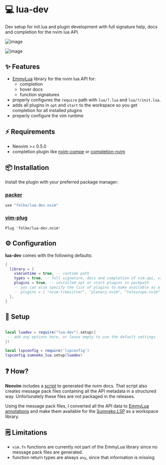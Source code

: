 # 💻 lua-dev

Dev setup for init.lua and plugin development with full signature help, docs and completion for the nvim lua API.

![image](https://user-images.githubusercontent.com/292349/118822916-6af02080-b86d-11eb-9990-942fe9b55541.png)

![image](https://user-images.githubusercontent.com/292349/118823099-9115c080-b86d-11eb-9a68-521c6cb9905a.png)

## ✨ Features

* [EmmyLua](https://github.com/sumneko/lua-language-server/wiki/EmmyLua-Annotations) library for the nvim lua API for:
  + completion
  + hover docs
  + function signatures
* properly configures the `require` path with `lua/?.lua` and `lua/?/init.lua`.
* adds all plugins in `opt` and `start` to the workspace so you get completion for all installed plugins
* properly configure the vim runtime

## ⚡️ Requirements

* Neovim >= 0.5.0
* completion plugin like [nvim-compe](https://github.com/hrsh7th/nvim-compe) or [completion-nvim](https://github.com/nvim-lua/completion-nvim)

## 📦 Installation

Install the plugin with your preferred package manager:

### [packer](https://github.com/wbthomason/packer.nvim)

```lua
use "folke/lua-dev.nvim"
```

### [vim-plug](https://github.com/junegunn/vim-plug)

```vim
Plug 'folke/lua-dev.nvim'
```

## ⚙️  Configuration

**lua-dev** comes with the following defaults:

```lua
{
  library = {
    vimruntime = true, -- runtime path
    types = true, -- full signature, docs and completion of vim.api, vim.treesitter, vim.lsp and others
    plugins = true, -- installed opt or start plugins in packpath
    -- you can also specify the list of plugins to make available as a workspace library
    -- plugins = { "nvim-treesitter", "plenary.nvim", "telescope.nvim" },
  },
}
```

## 🚀 Setup


```lua

local luadev = require("lua-dev").setup({
 -- add any options here, or leave empty to use the default settings
})

local lspconfig = require('lspconfig')
lspconfig.sumneko_lua.setup(luadev)
```

## ❓ How?

**Neovim** includes a [script](https://github.com/neovim/neovim/blob/master/scripts/gen_vimdoc.py) to generated the nvim docs.
That script also creates message pack files containing all the API metadata in a structured way.
Unfortunately these files are not packaged in the releases.

Using the message pack files, I converted all the API data to [EmmyLua annotations](https://github.com/sumneko/lua-language-server/wiki/EmmyLua-Annotations)
and make them available for the [Sumneko LSP](https://github.com/sumneko/lua-language-server) as a workspace library.

## 🗒️ Limitations

* `vim.fn` functions are currently not part of the EmmyLua library since no message pack files are generated.
* function return types are always `any`, since that information is missing

